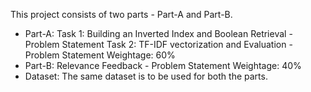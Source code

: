 This project consists of two parts - Part-A and Part-B.
- Part-A:
Task 1: Building an Inverted Index and Boolean Retrieval - Problem Statement
Task 2: TF-IDF vectorization and Evaluation - Problem Statement
Weightage: 60%
- Part-B: Relevance Feedback - Problem Statement
Weightage: 40%
- Dataset:
The same dataset is to be used for both the parts.
